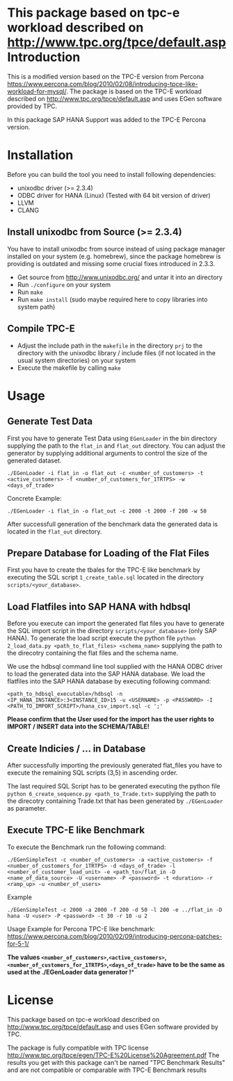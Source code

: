 This package based on tpc-e workload described 
on http://www.tpc.org/tpce/default.asp
Introduction
=============
This is a modified version based on the TPC-E version from Percona https://www.percona.com/blog/2010/02/08/introducing-tpce-like-workload-for-mysql/.
The package is based on the TPC-E workload described on http://www.tpc.org/tpce/default.asp
and uses EGen software provided by TPC. 

In this package SAP HANA Support was added to the TPC-E Percona version.

Installation
============
Before you can build the tool you need to install following dependencies:
- unixodbc driver (>= 2.3.4)
- ODBC driver for HANA (Linux) (Tested with 64 bit version of driver)
- LLVM
- CLANG



Install unixodbc from Source (>= 2.3.4)
------------------------------
You have to install unixodbc from source instead of using package manager installed on your system (e.g. homebrew), since the package 
homebrew is providing is outdated and missing some crucial fixes introduced in 2.3.3.

- Get source from http://www.unixodbc.org/ and untar it into an directory
- Run `./configure` on your system
- Run `make`
- Run `make install` (sudo maybe required here to copy libraries into system path)

Compile TPC-E
--------------
- Adjust the include path in the `makefile` in the directory `prj` to the directory with the unixodbc library / include files (if not located in the usual system directories) on your system
- Execute the makefile by calling `make`


Usage
=====
Generate Test Data 
----------------------------------------
First you have to generate Test Data using `EGenLoader` in the bin directory supplying the path to the `flat_in` and `flat_out` directory. You can adjust the generator by supplying additional arguments to control the size of the generated dataset. 

```
./EGenLoader -i flat_in -o flat_out -c <number_of_customers> -t <active_customers> -f <number_of_customers_for_1TRTPS> -w <days_of_trade>
```

Concrete Example:
```
./EGenLoader -i flat_in -o flat_out -c 2000 -t 2000 -f 200 -w 50
```

After successfull generation of the benchmark data the generated data is located in the `flat_out` directory.

Prepare Database for Loading of the Flat Files
---------------------------------------------
First you have to create the tbales for the TPC-E like benchmark by executing the SQL script `1_create_table.sql` located in the directory `scripts/<your_database>`.

Load Flatfiles into SAP HANA with hdbsql
----------------------------------------

Before you execute can import the generated flat files you have to generate the SQL import script in the directory `scripts/<your_database>` (only SAP HANA). To generate the load script execute the python file `python 2_load_data.py <path_to_flat_files> <schema_name>` supplying the path to the direcotry containing the flat files and the schema name.

We use the hdbsql command line tool supplied with the HANA ODBC driver to load the generated data into the SAP HANA database.
We load the flatfiles into the SAP HANA database by executing following command:
```
<path_to_hdbsql_executable>/hdbsql -n <IP_HANA_INSTANCE>:3<INSTANCE_ID>15 -u <USERNAME> -p <PASSWORD> -I <PATH_TO_IMPORT_SCRIPT>/hana_csv_import.sql -c ';'
```

**Please confirm that the User used for the import has the user rights to IMPORT / INSERT data into the SCHEMA/TABLE!**

Create Indicies / ... in Database
-----------------------------------------
After successfully importing the previously generated flat_files you have to execute the remaining SQL scripts (3,5) in ascending order.


The last required SQL Script has to be generated executing the python file `python 6_create_sequence.py <path_to_Trade.txt>` supplying the path to the direcotry containing Trade.txt that has been generated by `./EGenLoader` as parameter.


Execute TPC-E like Benchmark
-----------------------------
To execute the Benchmark run the following command:
```
./EGenSimpleTest -c <number_of_customers> -a <active_customers> -f <number_of_customers_for_1TRTPS> -d <days_of_trade> -l <number_of_customer_load_unit> -e <path_to>/flat_in -D <name_of_data_source> -U <username> -P <password> -t <duration> -r <ramp_up> -u <number_of_users>
```

Example
```
./EGenSimpleTest -c 2000 -a 2000 -f 200 -d 50 -l 200 -e ../flat_in -D hana -U <user> -P <password> -t 30 -r 10 -u 2
```
Usage Example for Percona TPC-E like benchmark:
https://www.percona.com/blog/2010/02/09/introducing-percona-patches-for-5-1/

**The values `<number_of_customers>`,`<active_customers>`,`<number_of_customers_for_1TRTPS>`,`<days_of_trade>` have to be the same as used at the ./EGenLoader data generator !***

License
=======
This package based on tpc-e workload described  on http://www.tpc.org/tpce/default.asp
and uses EGen software provided by TPC.

The package is fully compatible with
TPC license
http://www.tpc.org/tpce/egen/TPC-E%20License%20Agreement.pdf
The results you get with this package
can't be named "TPC Benchmark Results"
and are not compatible or comparable with
TPC-E Benchmark results 
